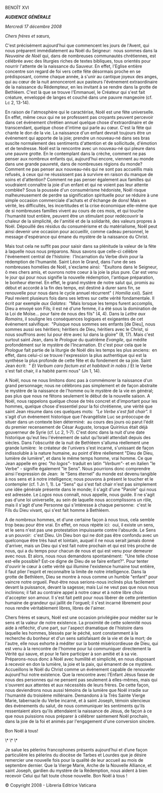 BENOÎT XVI

***AUDIENCE GÉNÉRALE***

*Mercredi 17 décembre 2008*

*Chers frères et sœurs,*

C'est précisément aujourd'hui que commencent les jours de l'Avent, qui nous préparent immédiatement au Noël du Seigneur:  nous sommes dans la *Neuvaine de Noël* qui, dans de nombreuses communautés chrétiennes, est célébrée avec des liturgies riches de textes bibliques, tous orientés pour nourrir l'attente de la naissance du Sauveur. En effet, l'Eglise entière concentre son regard de foi vers cette fête désormais proche en se prédisposant, comme chaque année, à s'unir au cantique joyeux des anges, qui au cœur de la nuit annonceront aux pasteurs l'événement extraordinaire de la naissance du Rédempteur, en les invitant à se rendre dans la grotte de Bethléem. C'est là que se trouve l'Emmanuel, le Créateur qui s'est fait créature, enveloppé de langes et couché dans une pauvre mangeoire (cf. Lc 2, 13-14).

En raison de l'atmosphère qui le caractérise, Noël est une fête universelle. En effet, même ceux qui ne se professent pas croyants peuvent percevoir dans cet événement chrétien annuel quelque chose d'extraordinaire et de transcendant, quelque chose d'intime qui parle au cœur. C'est la fête qui chante le don de la vie. La naissance d'un enfant devrait toujours être un événement qui apporte de la joie; prendre un nouveau-né dans ses bras suscite normalement des sentiments d'attention et de sollicitude, d'émotion et de tendresse. Noël est la rencontre avec un nouveau-né qui pleure dans une pauvre grotte. En le contemplant dans la crèche, comment ne pas penser aux nombreux enfants qui, aujourd'hui encore, viennent au monde dans une grande pauvreté, dans de nombreuses régions du monde? Comment ne pas penser aux nouveau-nés qui ne sont pas accueillis mais refusés, à ceux qui ne réussissent pas à survivre en raison du manque de soins et d'attention? Comment ne pas penser également aux familles qui voudraient connaître la joie d'un enfant et qui ne voient pas leur attente comblée? Sous la poussée d'un consumérisme hédoniste, Noël risque malheureusement de perdre sa signification spirituelle pour se réduire à une simple occasion commerciale d'achats et d'échange de dons! Mais en vérité, les difficultés, les incertitudes et la crise économique elle-même que de si nombreuses familles vivent au cours de ces mois, et qui touche l'humanité tout entière, peuvent être un stimulant pour redécouvrir la chaleur de la simplicité, de l'amitié et de la solidarité, des valeurs propres à Noël. Dépouillé des résidus du consumérisme et du matérialisme, Noël peut ainsi devenir une occasion pour accueillir, comme cadeau personnel, le message d'espérance qui émane du mystère de la naissance du Christ.

Mais tout cela ne suffit pas pour saisir dans sa plénitude la valeur de la fête à laquelle nous nous préparons. Nous savons que celle-ci célèbre l'événement central de l'histoire:  l'Incarnation du Verbe divin pour la rédemption de l'humanité. Saint Léon le Grand, dans l'une de ses nombreuses homélies de Noël, s'exclame ainsi:  "Exultons dans le Seigneur, ô mes chers amis, et ouvrons notre coeur à la joie la plus pure. Car est venu le jour qui pour nous signifie la nouvelle rédemption, l'antique préparation, le bonheur éternel. En effet, le grand mystère de notre salut qui, promis au début et accordé à la fin des temps, est destiné à durer sans fin, se renouvelle pour nous dans le cycle annuel récurrent" ( *Homilia xxii*). Saint Paul revient plusieurs fois dans ses lettres sur cette vérité fondamentale. Il écrit par exemple *aux Galates*:  "Mais lorsque les temps furent accomplis, Dieu a envoyé son Fils; il est né d'une femme, il a été sous la domination de la Loi de Moïse... pour faire de nous des fils" (4, 4). Dans la *Lettre aux Romains*, il souligne les conséquences logiques et exigeantes de cet événement salvifique:  "Puisque nous sommes ses enfants \[de Dieu\], nous sommes aussi ses héritiers; héritiers de Dieu, héritiers avec le Christ, si nous souffrons avec lui pour être avec lui dans la gloire" (8, 17). Mais c'est surtout saint Jean, dans le *Prologue* du quatrième *Evangile*, qui médite profondément sur le mystère de l'Incarnation. Et c'est pour cela que le *Prologue* fait partie de la liturgie de Noël dès les temps les plus anciens:  en effet, dans celui-ci se trouve l'expression la plus authentique qui est la synthèse la plus profonde de cette fête et du fondement de sa joie. Saint Jean écrit:  " *Et Verbum caro factum est et habitavit in nobis* / Et le Verbe s'est fait chair, il a habité parmi nous" (Jn 1, 14).

A Noël, nous ne nous limitons donc pas à commémorer la naissance d'un grand personnage; nous ne célébrons pas simplement et de façon abstraite le mystère de la naissance de l'homme ou le mystère de la vie en général; pas plus que nous ne fêtons seulement le début de la nouvelle saison. A Noël, nous rappelons quelque chose de très concret et d'important pour les hommes, quelque chose d'essentiel pour la foi chrétienne, une vérité que saint Jean résume dans ces quelques mots:  *"Le Verbe s'est fait chair".* Il s'agit d'un événement historique que l'évangéliste Luc se préoccupe de situer dans un contexte bien déterminé:  au cours des jours où parut l'édit du premier recensement de César Auguste, lorsque Quirinius était déjà gouverneur de Syrie (cf. Lc 2, 1-7). C'est donc dans la nuit d'une date historique qu'eut lieu l'événement de salut qu'Israël attendait depuis des siècles. Dans l'obscurité de la nuit de Bethléem s'alluma réellement une grande lumière:  le créateur de l'univers s'est incarné, s'unissant de façon indissoluble à la nature humaine, au point d'être réellement "Dieu de Dieu, lumière de lumière", et dans le même temps homme, vrai homme. Ce que Jean appelle en grec *"ho logos"*\- traduit en latin *"Verbum"*\- et en italien "le Verbe" - signifie également "le Sens". Nous pourrions donc comprendre ainsi l'expression de Jean:  le "Sens éternel" du monde est devenu tangible à nos sens et à notre intelligence; nous pouvons à présent le toucher et le contempler (cf. 1 Jn 1, 1). Le "Sens" qui s'est fait chair n'est pas simplement une idée générale présente dans le monde; il s'agit d'une "Parole" qui nous est adressée. Le *Logos* nous connaît, nous appelle, nous guide. Il ne s'agit pas d'une loi universelle, au sein de laquelle nous accomplissons un rôle, mais il s'agit d'une Personne qui s'intéresse à chaque personne:  c'est le Fils du Dieu vivant, qui s'est fait homme à Bethléem.

A de nombreux hommes, et d'une certaine façon à nous tous, cela semble trop beau pour être vrai. En effet, on nous répète ici:  oui, il existe un sens, et le sens n'est pas une protestation impuissante contre l'absurde. Le Sens a un pouvoir:  c'est Dieu. Un Dieu bon qui ne doit pas être confondu avec un quelconque être très haut et lointain, auquel il ne nous serait jamais donné d'arriver, mais un Dieu qui s'est fait notre prochain et qui est très proche de nous, qui a du temps pour chacun de nous et qui est venu pour demeurer avec nous. Et alors, nous nous demandons spontanément:  "Une telle chose est-elle possible? Est-ce digne de Dieu de se faire enfant?". Pour tenter d'ouvrir le cœur à cette vérité qui illumine l'existence humaine tout entière, il faut plier l'esprit et reconnaître la limite de notre intelligence. Dans la grotte de Bethléem, Dieu se montre à nous comme un humble "enfant" pour vaincre notre orgueil. Peut-être nous serions-nous inclinés plus facilement devant la puissance, devant la sagesse; mais Lui ne veut pas que nous nous inclinions; il fait au contraire appel à notre cœur et à notre libre choix d'accepter son amour. Il s'est fait petit pour nous libérer de cette prétention humaine de grandeur qui jaillit de l'orgueil; il s'est incarné librement pour nous rendre véritablement libres, libres de l'aimer.

Chers frères et sœurs, Noël est une occasion privilégiée pour méditer sur le sens et la valeur de notre existence. La proximité de cette solennité nous aide à réfléchir, d'une part, sur l'aspect dramatique de l'histoire dans laquelle les hommes, blessés par le péché, sont constamment à la recherche du bonheur et d'un sens satisfaisant de la vie et de la mort; de l'autre, elle nous exhorte à méditer sur la bonté miséricordieuse de Dieu, qui est venu à la rencontre de l'homme pour lui communiquer directement la Vérité qui sauve, et pour le faire participer à son amitié et à sa vie. Préparons-nous donc à Noël avec humilité et simplicité, en nous disposant à recevoir en don la lumière, la joie et la paix, qui émanent de ce mystère. Accueillons le Noël du Christ comme un événement capable de renouveler aujourd'hui notre existence. Que la rencontre avec l'Enfant Jésus fasse de nous des personnes qui ne pensent pas seulement à elles-mêmes, mais qui s'ouvrent aux attentes et aux nécessités de leurs frères. De cette façon, nous deviendrons nous aussi témoins de la lumière que Noël irradie sur l'humanité du troisième millénaire. Demandons à la Très Sainte Vierge Marie, tabernacle du Verbe incarné, et à saint Joseph, témoin silencieux des événements du salut, de nous communiquer les sentiments qu'ils ressentaient alors qu'ils attendaient la naissance de Jésus, de façon à ce que nous puissions nous préparer à célébrer saintement Noël prochain, dans la joie de la foi et animés par l'engagement d'une conversion sincère.

Bon Noël à tous!

\\* \\* \\*

Je salue les pèlerins francophones présents aujourd’hui et d’une façon particulière les pèlerins du diocèse de Tarbes et Lourdes que je désire remercier une nouvelle fois pour la qualité de leur accueil au mois de septembre dernier. Que la Vierge Marie, Arche de la Nouvelle Alliance, et saint Joseph, gardien du mystère de la Rédemption, nous aident à bien recevoir Celui qui fait toute chose nouvelle. Bon Noël à tous !

© Copyright 2008 - Libreria Editrice Vaticana